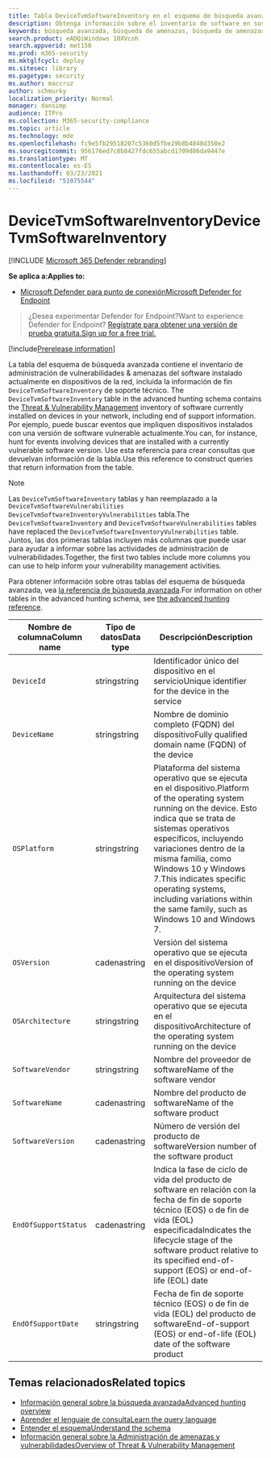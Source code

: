 ```yaml
---
title: Tabla DeviceTvmSoftwareInventory en el esquema de búsqueda avanzada
description: Obtenga información sobre el inventario de software en sus dispositivos en la tabla DeviceTvmSoftwareInventory del esquema de búsqueda avanzado.
keywords: búsqueda avanzada, búsqueda de amenazas, búsqueda de amenazas cibernéticas, mdatp, atp de microsoft defender, búsqueda wdatp, consulta, telemetría, referencia de esquema, kusto, tabla, columna, tipo de datos, descripción, administración de vulnerabilidades de & de amenazas, TVM, administración de dispositivos, software, inventario, vulnerabilidades, IDENTIFICADOR CVE, OS DeviceTvmSoftwareInventoryVulnerabilities
search.product: eADQiWindows 10XVcnh
search.appverid: met150
ms.prod: m365-security
ms.mktglfcycl: deploy
ms.sitesec: library
ms.pagetype: security
ms.author: maccruz
author: schmurky
localization_priority: Normal
manager: dansimp
audience: ITPro
ms.collection: M365-security-compliance
ms.topic: article
ms.technology: mde
ms.openlocfilehash: fc9e5fb29518207c5360d5fbe29b8b4848d350e2
ms.sourcegitcommit: 956176ed7c8b8427fdc655abcd1709d86da9447e
ms.translationtype: MT
ms.contentlocale: es-ES
ms.lasthandoff: 03/23/2021
ms.locfileid: "51075544"
---
```

# <a name="devicetvmsoftwareinventory"></a><span data-ttu-id="e536c-104">DeviceTvmSoftwareInventory</span><span class="sxs-lookup"><span data-stu-id="e536c-104">DeviceTvmSoftwareInventory</span></span>

[!INCLUDE [Microsoft 365 Defender rebranding](../../includes/microsoft-defender.md)]

<span data-ttu-id="e536c-105">**Se aplica a:**</span><span class="sxs-lookup"><span data-stu-id="e536c-105">**Applies to:**</span></span>
- [<span data-ttu-id="e536c-106">Microsoft Defender para punto de conexión</span><span class="sxs-lookup"><span data-stu-id="e536c-106">Microsoft Defender for Endpoint</span></span>](https://go.microsoft.com/fwlink/p/?linkid=2154037)

><span data-ttu-id="e536c-107">¿Desea experimentar Defender for Endpoint?</span><span class="sxs-lookup"><span data-stu-id="e536c-107">Want to experience Defender for Endpoint?</span></span> [<span data-ttu-id="e536c-108">Regístrate para obtener una versión de prueba gratuita.</span><span class="sxs-lookup"><span data-stu-id="e536c-108">Sign up for a free trial.</span></span>](https://www.microsoft.com/WindowsForBusiness/windows-atp?ocid=docs-wdatp-advancedhuntingref-abovefoldlink)

[!include[Prerelease information](../../includes/prerelease.md)]

<span data-ttu-id="e536c-109">La tabla del esquema de búsqueda avanzada contiene el inventario de administración de vulnerabilidades & amenazas del software instalado actualmente en dispositivos de la red, incluida la información de fin `DeviceTvmSoftwareInventory` de soporte técnico. [](next-gen-threat-and-vuln-mgt.md)</span><span class="sxs-lookup"><span data-stu-id="e536c-109">The `DeviceTvmSoftwareInventory` table in the advanced hunting schema contains the [Threat & Vulnerability Management](next-gen-threat-and-vuln-mgt.md) inventory of software currently installed on devices in your network, including end of support information.</span></span> <span data-ttu-id="e536c-110">Por ejemplo, puede buscar eventos que impliquen dispositivos instalados con una versión de software vulnerable actualmente.</span><span class="sxs-lookup"><span data-stu-id="e536c-110">You can, for instance, hunt for events involving devices that are installed with a currently vulnerable software version.</span></span> <span data-ttu-id="e536c-111">Use esta referencia para crear consultas que devuelvan información de la tabla.</span><span class="sxs-lookup"><span data-stu-id="e536c-111">Use this reference to construct queries that return information from the table.</span></span>

>[!NOTE]
><span data-ttu-id="e536c-112">Las `DeviceTvmSoftwareInventory` tablas y han reemplazado a la `DeviceTvmSoftwareVulnerabilities` `DeviceTvmSoftwareInventoryVulnerabilities` tabla.</span><span class="sxs-lookup"><span data-stu-id="e536c-112">The `DeviceTvmSoftwareInventory` and `DeviceTvmSoftwareVulnerabilities` tables have replaced the `DeviceTvmSoftwareInventoryVulnerabilities` table.</span></span> <span data-ttu-id="e536c-113">Juntos, las dos primeras tablas incluyen más columnas que puede usar para ayudar a informar sobre las actividades de administración de vulnerabilidades.</span><span class="sxs-lookup"><span data-stu-id="e536c-113">Together, the first two tables include more columns you can use to help inform your vulnerability management activities.</span></span>

<span data-ttu-id="e536c-114">Para obtener información sobre otras tablas del esquema de búsqueda avanzada, vea [la referencia de búsqueda avanzada](/windows/security/threat-protection/microsoft-defender-atp/advanced-hunting-schema-reference).</span><span class="sxs-lookup"><span data-stu-id="e536c-114">For information on other tables in the advanced hunting schema, see [the advanced hunting reference](/windows/security/threat-protection/microsoft-defender-atp/advanced-hunting-schema-reference).</span></span>

| <span data-ttu-id="e536c-115">Nombre de columna</span><span class="sxs-lookup"><span data-stu-id="e536c-115">Column name</span></span> | <span data-ttu-id="e536c-116">Tipo de datos</span><span class="sxs-lookup"><span data-stu-id="e536c-116">Data type</span></span> | <span data-ttu-id="e536c-117">Descripción</span><span class="sxs-lookup"><span data-stu-id="e536c-117">Description</span></span> |
|-------------|-----------|-------------|
| `DeviceId` | <span data-ttu-id="e536c-118">string</span><span class="sxs-lookup"><span data-stu-id="e536c-118">string</span></span> | <span data-ttu-id="e536c-119">Identificador único del dispositivo en el servicio</span><span class="sxs-lookup"><span data-stu-id="e536c-119">Unique identifier for the device in the service</span></span> |
| `DeviceName` | <span data-ttu-id="e536c-120">string</span><span class="sxs-lookup"><span data-stu-id="e536c-120">string</span></span> | <span data-ttu-id="e536c-121">Nombre de dominio completo (FQDN) del dispositivo</span><span class="sxs-lookup"><span data-stu-id="e536c-121">Fully qualified domain name (FQDN) of the device</span></span> |
| `OSPlatform` | <span data-ttu-id="e536c-122">string</span><span class="sxs-lookup"><span data-stu-id="e536c-122">string</span></span> | <span data-ttu-id="e536c-123">Plataforma del sistema operativo que se ejecuta en el dispositivo.</span><span class="sxs-lookup"><span data-stu-id="e536c-123">Platform of the operating system running on the device.</span></span> <span data-ttu-id="e536c-124">Esto indica que se trata de sistemas operativos específicos, incluyendo variaciones dentro de la misma familia, como Windows 10 y Windows 7.</span><span class="sxs-lookup"><span data-stu-id="e536c-124">This indicates specific operating systems, including variations within the same family, such as Windows 10 and Windows 7.</span></span> |
| `OSVersion` | <span data-ttu-id="e536c-125">cadena</span><span class="sxs-lookup"><span data-stu-id="e536c-125">string</span></span> | <span data-ttu-id="e536c-126">Versión del sistema operativo que se ejecuta en el dispositivo</span><span class="sxs-lookup"><span data-stu-id="e536c-126">Version of the operating system running on the device</span></span> |
| `OSArchitecture` | <span data-ttu-id="e536c-127">string</span><span class="sxs-lookup"><span data-stu-id="e536c-127">string</span></span> | <span data-ttu-id="e536c-128">Arquitectura del sistema operativo que se ejecuta en el dispositivo</span><span class="sxs-lookup"><span data-stu-id="e536c-128">Architecture of the operating system running on the device</span></span> |
| `SoftwareVendor` | <span data-ttu-id="e536c-129">string</span><span class="sxs-lookup"><span data-stu-id="e536c-129">string</span></span> | <span data-ttu-id="e536c-130">Nombre del proveedor de software</span><span class="sxs-lookup"><span data-stu-id="e536c-130">Name of the software vendor</span></span> |
| `SoftwareName` | <span data-ttu-id="e536c-131">cadena</span><span class="sxs-lookup"><span data-stu-id="e536c-131">string</span></span> | <span data-ttu-id="e536c-132">Nombre del producto de software</span><span class="sxs-lookup"><span data-stu-id="e536c-132">Name of the software product</span></span> |
| `SoftwareVersion` | <span data-ttu-id="e536c-133">cadena</span><span class="sxs-lookup"><span data-stu-id="e536c-133">string</span></span> | <span data-ttu-id="e536c-134">Número de versión del producto de software</span><span class="sxs-lookup"><span data-stu-id="e536c-134">Version number of the software product</span></span> |
| `EndOfSupportStatus` | <span data-ttu-id="e536c-135">cadena</span><span class="sxs-lookup"><span data-stu-id="e536c-135">string</span></span> | <span data-ttu-id="e536c-136">Indica la fase de ciclo de vida del producto de software en relación con la fecha de fin de soporte técnico (EOS) o de fin de vida (EOL) especificada</span><span class="sxs-lookup"><span data-stu-id="e536c-136">Indicates the lifecycle stage of the software product relative to its specified end-of-support (EOS) or end-of-life (EOL) date</span></span> |
| `EndOfSupportDate` | <span data-ttu-id="e536c-137">string</span><span class="sxs-lookup"><span data-stu-id="e536c-137">string</span></span> | <span data-ttu-id="e536c-138">Fecha de fin de soporte técnico (EOS) o de fin de vida (EOL) del producto de software</span><span class="sxs-lookup"><span data-stu-id="e536c-138">End-of-support (EOS) or end-of-life (EOL) date of the software product</span></span> |



## <a name="related-topics"></a><span data-ttu-id="e536c-139">Temas relacionados</span><span class="sxs-lookup"><span data-stu-id="e536c-139">Related topics</span></span>

- [<span data-ttu-id="e536c-140">Información general sobre la búsqueda avanzada</span><span class="sxs-lookup"><span data-stu-id="e536c-140">Advanced hunting overview</span></span>](advanced-hunting-overview.md)
- [<span data-ttu-id="e536c-141">Aprender el lenguaje de consulta</span><span class="sxs-lookup"><span data-stu-id="e536c-141">Learn the query language</span></span>](advanced-hunting-query-language.md)
- [<span data-ttu-id="e536c-142">Entender el esquema</span><span class="sxs-lookup"><span data-stu-id="e536c-142">Understand the schema</span></span>](advanced-hunting-schema-reference.md)
- [<span data-ttu-id="e536c-143">Información general sobre la Administración de amenazas y vulnerabilidades</span><span class="sxs-lookup"><span data-stu-id="e536c-143">Overview of Threat & Vulnerability Management</span></span>](next-gen-threat-and-vuln-mgt.md)

